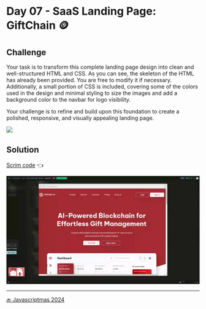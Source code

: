 # Day 07 - SaaS Landing Page: GiftChain 🪙

## Challenge

Your task is to transform this complete landing page design into clean and well-structured HTML and CSS. As you can see, the skeleton of the HTML has already been provided. You are free to modify it if necessary. Additionally, a small portion of CSS is included, covering some of the colors used in the design and minimal styling to size the images and add a background color to the navbar for logo visibility.

Your challenge is to refine and build upon this foundation to create a polished, responsive, and visually appealing landing page.

![](./assets/images/day-7-base.avif)

## Solution

[Scrim code](https://scrimba.com/exercise-s0og448iuq) 👈

![](../assets/gifs/day-07.gif)


---
[🔙 Javascriptmas 2024](../README.md)